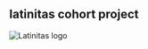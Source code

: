 ## latinitas cohort project

![Latinitas logo](https://cdn-images-1.medium.com/max/1200/1*Gkpxkd9p1UFHZ3q77EKAqA.jpeg)